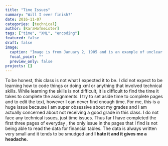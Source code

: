 ```yaml
---
title: "Time Issues"
summary: "Will I ever finish?"
date: 2016-11-07
categories: [technical]
author: [KaraHofmeister]
tags: ["time", "XML", "encoding"]
featured: false
draft: false
image:
  caption: "Image is from January 2, 1905 and is an example of unclear data."
  focal_point: ""
  preview_only: false
projects: []
---
```

To be honest, this class is not what I expected it to be. I did not expect
to be learning how to code things or doing xml or anything that involved
technical skills. While learning the skills is not difficult, it is
difficult to find the time it takes to complete the assignments.
I try to set aside time to complete pages and to edit the text,
however I can never find enough time. For me, this is a huge issue
because I am super obsessive about my grades and I am actually
concerned about not receiving a good grade in this class. I do not face
any technical issues, just time issues. Thus far I have completed the first
three pages of everyday , the only issue in the pages that I find is not
being able to read the data for financial tables. The data is always written
very small and it tends to be smudged and **I hate it and it gives me a headache.**
